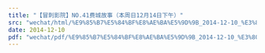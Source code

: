 ```yaml
---
title: "【冒刺影院】NO.41费城故事（本周日12月14日下午）"
src: "wechat/html/%E9%85%B7%E5%84%BF%E8%AE%BA%E5%9D%9B_2014-12-10_%E3%80%90%E5%86%92%E5%88%BA%E5%BD%B1%E9%99%A2%E3%80%91NO.41%E8%B4%B9%E5%9F%8E%E6%95%85%E4%BA%8B%EF%BC%88%E6%9C%AC%E5%91%A8%E6%97%A512%E6%9C%8814%E6%97%A5%E4%B8%8B%E5%8D%88%EF%BC%89.html"
date: 2014-12-10
pdf: "wechat/pdf/%E9%85%B7%E5%84%BF%E8%AE%BA%E5%9D%9B_2014-12-10_%E3%80%90%E5%86%92%E5%88%BA%E5%BD%B1%E9%99%A2%E3%80%91NO.41%E8%B4%B9%E5%9F%8E%E6%95%85%E4%BA%8B%EF%BC%88%E6%9C%AC%E5%91%A8%E6%97%A512%E6%9C%8814%E6%97%A5%E4%B8%8B%E5%8D%88%EF%BC%89.pdf"
---
```

